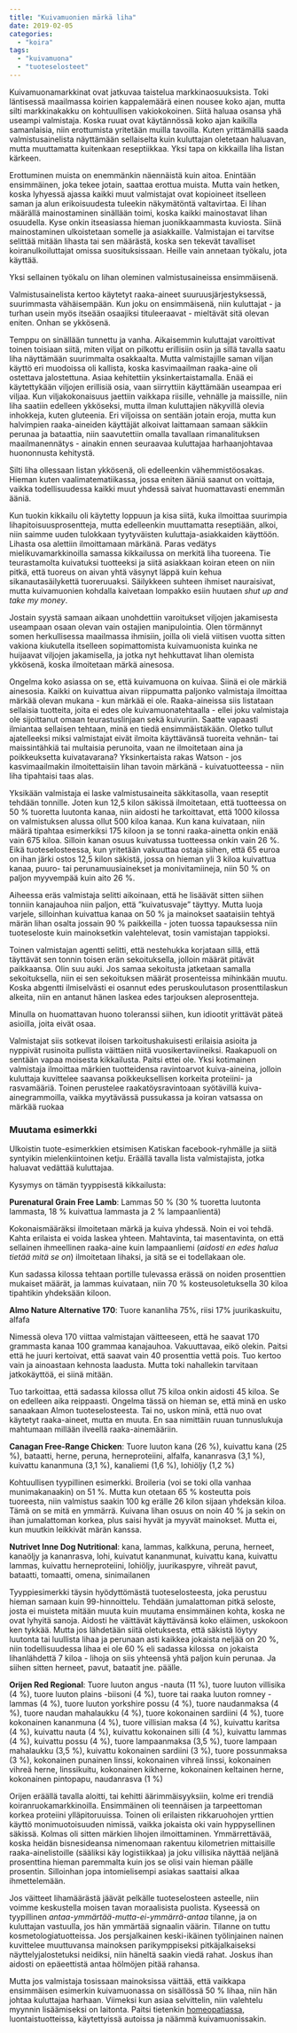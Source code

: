 ```yaml
---
title: "Kuivamuonien märkä liha"
date: 2019-02-05
categories: 
  - "koira"
tags: 
  - "kuivamuona"
  - "tuoteselosteet"
---
```


Kuivamuonamarkkinat ovat jatkuvaa taistelua markkinaosuuksista. Toki läntisessä maailmassa koirien kappalemäärä einen nousee koko ajan, mutta silti markkinakakku on kohtuullisen vakiokokoinen. Siitä haluaa osansa yhä useampi valmistaja. Koska ruuat ovat käytännössä koko ajan kaikilla samanlaisia, niin erottumista yritetään muilla tavoilla. Kuten yrittämällä saada valmistusainelista näyttämään sellaiselta kuin kuluttajan oletetaan haluavan, mutta muuttamatta kuitenkaan reseptiikkaa. Yksi tapa on kikkailla liha listan kärkeen.

<!--more-->

Erottuminen muista on enemmänkin näennäistä kuin aitoa. Enintään ensimmäinen, joka tekee jotain, saattaa erottua muista. Mutta vain hetken, koska lyhyessä ajassa kaikki muut valmistajat ovat kopioineet itselleen saman ja alun erikoisuudesta tuleekin näkymätöntä valtavirtaa. Ei lihan määrällä mainostaminen sinällään toimi, koska kaikki mainostavat lihan osuudella. Kyse onkin itseasiassa hieman juonikkaammasta kuviosta. Siinä mainostaminen ulkoistetaan somelle ja asiakkaille. Valmistajan ei tarvitse selittää mitään lihasta tai sen määrästä, koska sen tekevät tavalliset koiranulkoiluttajat omissa suosituksissaan. Heille vain annetaan työkalu, jota käyttää.

Yksi sellainen työkalu on lihan oleminen valmistusaineissa ensimmäisenä.

Valmistusainelista kertoo käytetyt raaka-aineet suuruusjärjestyksessä, suurimmasta vähäisempään. Kun joku on ensimmäisenä, niin kuluttajat - ja turhan usein myös itseään osaajiksi tituleeraavat - mieltävät sitä olevan eniten. Onhan se ykkösenä.

Temppu on sinällään tunnettu ja vanha. Aikaisemmin kuluttajat varoittivat toinen toisiaan siitä, miten viljat on pilkottu erillisiin osiin ja sillä tavalla saatu liha näyttämään suurimmalta osakkaalta. Mutta valmistajille saman viljan käyttö eri muodoissa oli kallista, koska kasvimaailman raaka-aine oli ostettava jalostettuna. Asiaa kehitettiin yksinkertaistamalla. Enää ei käytettykään viljojen erillisiä osia, vaan siirryttiin käyttämään useampaa eri viljaa. Kun viljakokonaisuus jaettiin vaikkapa riisille, vehnälle ja maissille, niin liha saatiin edelleen ykköseksi, mutta ilman kuluttajien näkyvillä olevia inhokkeja, kuten gluteenia. Eri viljoissa on sentään jotain eroja, mutta kun halvimpien raaka-aineiden käyttäjät alkoivat laittamaan samaan säkkiin perunaa ja bataattia, niin saavutettiin omalla tavallaan rimanalituksen maailmanennätys - ainakin ennen seuraavaa kuluttajaa harhaanjohtavaa huononnusta kehitystä.

Silti liha ollessaan listan ykkösenä, oli edelleenkin vähemmistöosakas. Hieman kuten vaalimatematiikassa, jossa eniten ääniä saanut on voittaja, vaikka todellisuudessa kaikki muut yhdessä saivat huomattavasti enemmän ääniä.

Kun tuokin kikkailu oli käytetty loppuun ja kisa siitä, kuka ilmoittaa suurimpia lihapitoisuusprosentteja, mutta edelleenkin muuttamatta reseptiään, alkoi, niin saimme uuden tulokkaan tyytyväisten kuluttaja-asiakkaiden käyttöön. Lihasta osa alettiin ilmoittamaan märkänä. Paras vedätys mielikuvamarkkinoilla samassa kikkailussa on merkitä liha tuoreena. Tie teurastamolta kuivatuksi tuotteeksi ja siitä asiakkaan koiran eteen on niin pitkä, että tuoreus on aivan yhtä väsynyt läppä kuin kehua sikanautasäilykettä tuoreruuaksi. Säilykkeen suhteen ihmiset nauraisivat, mutta kuivamuonien kohdalla kaivetaan lompakko esiin huutaen _shut up and take my money_.

Jostain syystä samaan aikaan unohdettiin varoitukset viljojen jakamisesta useampaan osaan olevan vain ostajien manipulointia. Olen törmännyt somen herkullisessa maailmassa ihmisiin, joilla oli vielä viitisen vuotta sitten vakiona kiukutella itselleen sopimattomista kuivamuonista kuinka ne huijaavat viljojen jakamisella, ja jotka nyt hehkuttavat lihan olemista ykkösenä, koska ilmoitetaan märkä ainesosa.

Ongelma koko asiassa on se, että kuivamuona on kuivaa. Siinä ei ole märkiä ainesosia. Kaikki on kuivattua aivan riippumatta paljonko valmistaja ilmoittaa märkää olevan mukana - kun märkää ei ole. Raaka-aineissa siis listataan sellaisia tuotteita, joita ei edes ole kuivamuonatehtaalla - ellei joku valmistaja ole sijoittanut omaan teurastuslinjaan sekä kuivuriin. Saatte vapaasti ilmiantaa sellaisen tehtaan, minä en tiedä ensimmäistäkään. Oletko tullut ajatelleeksi miksi valmistajat eivät ilmoita käyttävänsä tuoreita vehnän- tai maissintähkiä tai multaisia perunoita, vaan ne ilmoitetaan aina ja poikkeuksetta kuivatavarana? Yksinkertaista rakas Watson - jos kasvimaailmakin ilmoitettaisiin lihan tavoin märkänä - kuivatuotteessa - niin liha tipahtaisi taas alas.

Yksikään valmistaja ei laske valmistusaineita säkkitasolla, vaan reseptit tehdään tonnille. Joten kun 12,5 kilon säkissä ilmoitetaan, että tuotteessa on 50 % tuoretta luutonta kanaa, niin aidosti he tarkoittavat, että 1000 kilossa on valmistuksen alussa ollut 500 kiloa kanaa. Kun kana kuivataan, niin määrä tipahtaa esimerkiksi 175 kiloon ja se tonni raaka-ainetta onkin enää vain 675 kiloa. Silloin kanan osuus kuivatussa tuotteessa onkin vain 26 %. Eikä tuoteselosteessa, kun yritetään vakuuttaa ostaja siihen, että 65 euroa on ihan järki ostos 12,5 kilon säkistä, jossa on hieman yli 3 kiloa kuivattua kanaa, puuro- tai perunamuusiainekset ja monivitamiineja, niin 50 % on paljon myyvempää kuin aito 26 %.

Aiheessa eräs valmistaja selitti aikoinaan, että he lisäävät sitten siihen tonniin kanajauhoa niin paljon, että ”kuivatusvaje” täyttyy. Mutta luoja varjele, silloinhan kuivattua kanaa on 50 % ja mainokset saataisiin tehtyä märän lihan osalta jossain 90 % paikkeilla - joten tuossa tapauksessa niin tuoteseloste kuin mainoksetkin valehtelevat, tosin vamistajan tappioksi.

Toinen valmistajan agentti selitti, että nestehukka korjataan sillä, että täyttävät sen tonnin toisen erän sekoituksella, jolloin määrät pitävät paikkaansa. Olin suu auki. Jos samaa sekoitusta jatketaan samalla sekoituksella, niin ei sen sekoituksen määrät prosenteissa mihinkään muutu. Koska abgentti ilmiselvästi ei osannut edes peruskoulutason prosenttilaskun alkeita, niin en antanut hänen laskea edes tarjouksen aleprosentteja.

Minulla on huomattavan huono toleranssi siihen, kun idiootit yrittävät päteä asioilla, joita eivät osaa.

Valmistajat siis sotkevat iloisen tarkoitushakuisesti erilaisia asioita ja nyppivät rusinoita pullista väittäen niitä vuosikertaviineiksi. Raakapuoli on sentään vapaa moisesta kikkailusta. Paitsi ettei ole. Yksi kotimainen valmistaja ilmoittaa märkien tuotteidensa ravintoarvot kuiva-aineina, jolloin kuluttaja kuvittelee saavansa poikkeuksellisen korkeita proteiini- ja rasvamääriä. Toinen perustelee raakatöysravintoaan syötävillä kuiva-ainegrammoilla, vaikka myytävässä pussukassa ja koiran vatsassa on märkää ruokaa

### Muutama esimerkki

Ulkoistin tuote-esimerkkien etsimisen Katiskan facebook-ryhmälle ja siitä syntyikin mielenkiintoinen ketju. Eräällä tavalla lista valmistajista, jotka haluavat vedättää kuluttajaa.

Kysymys on tämän tyyppisestä kikkailusta:

**Purenatural Grain Free Lamb**: Lammas 50 % (30 % tuoretta luutonta lammasta, 18 % kuivattua lammasta ja 2 % lampaanlientä)

Kokonaismääräksi ilmoitetaan märkä ja kuiva yhdessä. Noin ei voi tehdä. Kahta erilaista ei voida laskea yhteen. Mahtavinta, tai masentavinta, on että sellainen ihmeellinen raaka-aine kuin lampaanliemi (_aidosti en edes halua tietää mitä se on_) ilmoitetaan lihaksi, ja sitä se ei todellakaan ole.

Kun sadassa kilossa tehtaan portille tulevassa erässä on noiden prosenttien mukaiset määrät, ja lammas kuivataan, niin 70 % kosteusoletuksella 30 kiloa tipahtikin yhdeksään kiloon.

**Almo Nature Alternative 170**: Tuore kananliha 75%, riisi 17% juurikaskuitu, alfafa

Nimessä oleva 170 viittaa valmistajan väitteeseen, että he saavat 170 grammasta kanaa 100 grammaa kanajauhoa. Vakuuttavaa, eikö olekin. Paitsi että he juuri kertoivat, että saavat vain 40 prosenttia vettä pois. Tuo kertoo vain ja ainoastaan kehnosta laadusta. Mutta toki nahallekin tarvitaan jatkokäyttöä, ei siinä mitään.

Tuo tarkoittaa, että sadassa kilossa ollut 75 kiloa onkin aidosti 45 kiloa. Se on edelleen aika reippaasti. Ongelma tässä on hieman se, että minä en usko sanaakaan Almon tuoteselosteesta. Tai no, uskon minä, että nuo ovat käytetyt raaka-aineet, mutta en muuta. En saa nimittäin ruuan tunnuslukuja mahtumaan millään ilveellä raaka-ainemääriin.

**Canagan Free-Range Chicken**: Tuore luuton kana (26 %), kuivattu kana (25 %), bataatti, herne, peruna, herneproteiini, alfalfa, kananrasva (3,1 %), kuivattu kananmuna (3,1 %), kanaliemi (1,6 %), lohiöljy (1,2 %)

Kohtuullisen tyypillinen esimerkki. Broileria (voi se toki olla vanhaa munimakanaakin) on 51 %. Mutta kun otetaan 65 % kosteutta pois tuoreesta, niin valmistus saakin 100 kg erälle 26 kilon sijaan yhdeksän kiloa. Tämä on se mitä en ymmärrä. Kuivana lihan osuus on noin 40 % ja sekin on ihan jumalattoman korkea, plus saisi hyvät ja myyvät mainokset. Mutta ei, kun muutkin leikkivät märän kanssa.

**Nutrivet Inne Dog Nutritional**: kana, lammas, kalkkuna, peruna, herneet, kanaöljy ja kananrasva, lohi, kuivatut kananmunat, kuivattu kana, kuivattu lammas, kuivattu herneproteiini, lohiöljy, juurikaspyre, vihreät pavut, bataatti, tomaatti, omena, sinimailanen

Tyyppiesimerkki täysin hyödyttömästä tuoteselosteesta, joka perustuu hieman samaan kuin 99-hinnoittelu. Tehdään jumalattoman pitkä seloste, josta ei muisteta mitään muuta kuin muutama ensimmäinen kohta, koska ne ovat lyhyitä sanoja. Aidosti he väittävät käyttävänsä koko eläimen, uskokoon ken tykkää. Mutta jos lähdetään siitä oletuksesta, että säkistä löytyy luutonta tai luullista lihaa ja perunaan asti kaikkea jokaista neljää on 20 %, niin todellisuudessa lihaa ei ole 60 % eli sadassa kilossa  on jokaista lihanlähdettä 7 kiloa - lihoja on siis yhteensä yhtä paljon kuin perunaa. Ja siihen sitten herneet, pavut, bataatit jne. päälle.

**Orijen Red Regional**: Tuore luuton angus -nauta (11 %), tuore luuton villisika (4 %), tuore luuton plains -biisoni (4 %), tuore tai raaka luuton romney -lammas (4 %), tuore luuton yorkshire possu (4 %), tuore naudanmaksa (4 %), tuore naudan mahalaukku (4 %), tuore kokonainen sardiini (4 %), tuore kokonainen kananmuna (4 %), tuore villisian maksa (4 %), kuivattu karitsa (4 %), kuivattu nauta (4 %), kuivattu kokonainen silli (4 %), kuivattu lammas (4 %), kuivattu possu (4 %), tuore lampaanmaksa (3,5 %), tuore lampaan mahalaukku (3,5 %), kuivattu kokonainen sardiini (3 %), tuore possunmaksa (3 %), kokonainen punainen linssi, kokonainen vihreä linssi, kokonainen vihreä herne, linssikuitu, kokonainen kikherne, kokonainen keltainen herne, kokonainen pintopapu, naudanrasva (1 %)

Orijen eräällä tavalla aloitti, tai kehitti äärimmäisyyksiin, kolme eri trendiä koiranruokamarkkinoilla. Ensimmäinen oli teennäisen ja tarpeettoman korkea proteiini ylläpitoruuissa. Toinen oli erilaisten rikkaruohojen yrttien käyttö monimuotoisuuden nimissä, vaikka jokaista oki vain hyppysellinen säkissä. Kolmas oli sitten märkien lihojen ilmoittaminen. Ymmärrettävää, koska heidän bisnesideansa nimenomaan rakentuu kilometrien mittaisille raaka-ainelistoille (sääliksi käy logistiikkaa) ja joku villisika näyttää neljänä prosenttina hieman paremmalta kuin jos se olisi vain hieman päälle prosentin. Silloinhan jopa intomielisempi asiakas saattaisi alkaa ihmettelemään.

Jos väitteet lihamäärästä jäävät pelkälle tuoteselosteen asteelle, niin voimme keskustella moisen tavan moraalisista puolista. Kyseessä on tyypillinen _antaa-ymmärtää-mutta-ei-ymmärrä-antaa_ tilanne, ja on kuluttajan vastuulla, jos hän ymmärtää signaalin väärin. Tilanne on tuttu kosmetologiatuotteissa. Jos persjalkainen keski-ikäinen työlinjainen nainen kuvittelee muuttuvansa mainoksen parikymppiseksi pitkäjalkaiseksi näyttelyjalostetuksi neidiksi, niin häneltä saakin viedä rahat. Joskus ihan aidosti on epäeettistä antaa hölmöjen pitää rahansa.

Mutta jos valmistaja tosissaan mainoksissa väittää, että vaikkapa ensimmäisen esimerkin kuivamuonassa on sisällössä 50 % lihaa, niin hän johtaa kuluttajaa harhaan. Viimeksi kun asiaa selvittelin, niin valehtelu myynnin lisäämiseksi on laitonta. Paitsi tietenkin [homeopatiassa](https://www.katiska.eu/tieto/uskomushoidot/tehottoman-homeopatian-teho/), luontaistuotteissa, käytettyissä autoissa ja näämmä kuivamuonissakin.
